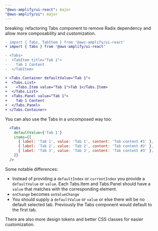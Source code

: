 ```yaml
---
"@aws-amplify/ui-react": major
"@aws-amplify/ui": major
---
```


breaking: refactoring Tabs component to remove Radix dependency and allow more composability and customization. 

```diff
- import { Tabs, TabItem } from '@aws-amplify/ui-react'
+ import { Tabs } from '@aws-amplify/ui-react'

- <Tabs>
-  <TabItem title="Tab 1">
-    Tab 1 Content
-  </TabItem>

+ <Tabs.Container defaultValue="Tab 1">
+  <Tabs.List>
+    <Tabs.Item value="Tab 1">Tab 1</Tabs.Item>
+  </Tabs.List>
+  <Tabs.Panel value="Tab 1">
+    Tab 1 Content
+  </Tabs.Panel>
+ </Tabs.Container>
```


You can also use the Tabs in a uncomposed way too:

```jsx
  <Tabs
    defaultValue={'Tab 1'}
    items={[
      { label: 'Tab 1', value: 'Tab 1', content: 'Tab content #1' },
      { label: 'Tab 2', value: 'Tab 2', content: 'Tab content #2' },
      { label: 'Tab 3', value: 'Tab 3', content: 'Tab content #3' },
    ]}
  />
```

Some notable differences:
* Instead of providing a `defaultIndex` or `currentIndex` you provide a `defaultValue` or `value`. Each Tabs.Item and Tabs.Panel should have a `value` that matches with the corresponding element.
* `onChange` becomes `onValueChange`
* You should supply a `defaultValue` or `value` or else there will be no default selected tab. Previously the Tabs component would default to the first tab.

There are also more design tokens and better CSS classes for easier customization. 
